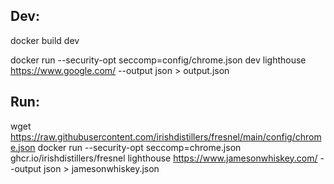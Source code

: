 
## Dev:

docker build dev 

docker run --security-opt seccomp=config/chrome.json dev lighthouse https://www.google.com/ --output json > output.json

## Run:

wget https://raw.githubusercontent.com/irishdistillers/fresnel/main/config/chrome.json
docker run --security-opt seccomp=chrome.json ghcr.io/irishdistillers/fresnel lighthouse https://www.jamesonwhiskey.com/ --output json > jamesonwhiskey.json